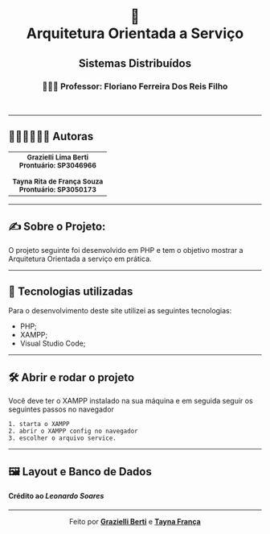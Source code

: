 <h1 align="center">
    📲<br>Arquitetura Orientada a Serviço
</h1>
<h2 align="center">
     Sistemas Distribuídos
</h2>

<h4 align="center">
<h3 align="center">
     👨🏾‍🏫 Professor: Floriano Ferreira Dos Reis Filho
</h3>
 <br />

</h4>

---
## 🙋🏻‍♀️🙋🏻‍♀️ Autoras<br>
<table align="center">
  <tr>
    <td align="center">
        <sub>
          <b>Grazielli Lima Berti</b>
          <br/>
          <b>Prontuário: SP3046966</b>
          <br/><br/>
          <b>Tayna Rita de França Souza</b>
          <br/>
          <b>Prontuário: SP3050173</b>
        </sub>
      </a>
    </td>
  </tr>
</table>

---

## ✍ Sobre o Projeto: 
O projeto seguinte foi desenvolvido em PHP e tem o objetivo mostrar a Arquitetura Orientada a serviço em prática.

---

## 💼 Tecnologias utilizadas
Para o desenvolvimento deste site utilizei as seguintes tecnologias:

- PHP;
- XAMPP;
- Visual Studio Code;

---
## 🛠️ Abrir e rodar o projeto
Você deve ter o XAMPP instalado na sua máquina e em seguida seguir os seguintes passos no navegador

```
1. starta o XAMPP 
2. abrir o XAMPP config no navegador
3. escolher o arquivo service. 
```
---
## 🖼 Layout e Banco de Dados

<h4>Crédito ao <b><i>Leonardo Soares</i></b>
</h4>

---

<p align="center">Feito por <strong><a href="https://www.linkedin.com/search/results/all/?keywords=grazielli%20lima%20berti&origin=RICH_QUERY_SUGGESTION&position=4&searchId=78072044-ff98-48dd-96ed-373fa64f857d&sid=Sfo">Grazielli Berti</a></strong> e <strong><a href="https://www.linkedin.com/search/results/all/?keywords=tayna%20fran%C3%A7a&origin=RICH_QUERY_SUGGESTION&position=2&searchId=6176aa69-e360-4bfa-8ce2-928d3bdcfe57&sid=LxN">Tayna França</a></strong> </p>
